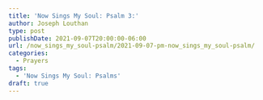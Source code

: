 ```yaml
---
title: 'Now Sings My Soul: Psalm 3:'
author: Joseph Louthan
type: post
publishDate: 2021-09-07T20:00:00-06:00
url: /now_sings_my_soul-psalm/2021-09-07-pm-now_sings_my_soul-psalm/
categories:
  - Prayers
tags:
  - 'Now Sings My Soul: Psalms'
draft: true
---
```

<pre>
<div style="font-variant: small-caps;">

</div>

</pre>
